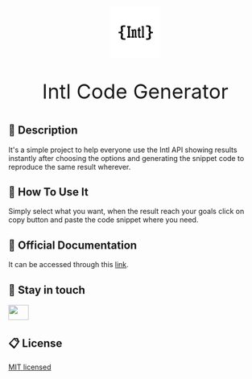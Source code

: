 <div align="center">
    <img class="logo" width='100px' src="assets/logo.png" alt="intl brand" />
    <p style="font-size: 40px">Intl Code Generator</p>
</div>

## 🔎 Description

It's a simple project to help everyone use the Intl API showing results instantly after choosing the options and generating the snippet code to reproduce the same result wherever.

## 🤔 How To Use It

Simply select what you want, when the result reach your goals click on copy button and paste the code snippet where you need. 

## 📑 Official Documentation

It can be accessed through this [link](https://developer.mozilla.org/pt-BR/docs/Web/JavaScript/Reference/Global_Objects/Intl).

## 🎯 Stay in touch

<a href="https://www.linkedin.com/in/stefferson-thallys/"> <img height="30" width="40" src="https://cdn.jsdelivr.net/gh/devicons/devicon/icons/linkedin/linkedin-original.svg"> </a>

## 📋 License

[MIT licensed](LICENSE)
